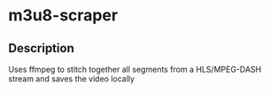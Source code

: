 # m3u8-scraper

## Description

Uses ffmpeg to stitch together all segments from a HLS/MPEG-DASH stream and saves the video locally
